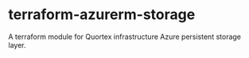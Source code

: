 # terraform-azurerm-storage
A terraform module for Quortex infrastructure Azure persistent storage layer.
